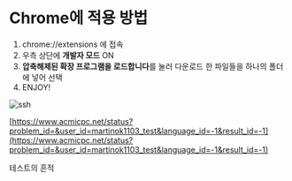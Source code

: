 # Chrome에 적용 방법

1. chrome://extensions 에 접속
2. 우측 상단에 **개발자 모드** ON
3. **압축해제된 확장 프로그램을 로드합니다**를 눌러 다운로드 한 파일들을 하나의 폴더에 넣어 선택
4. ENJOY!


![ssh](https://user-images.githubusercontent.com/26007107/75275054-3e568000-5847-11ea-9166-e6e5415ba1bf.png)

[https://www.acmicpc.net/status?problem_id=&user_id=martinok1103_test&language_id=-1&result_id=-1](https://www.acmicpc.net/status?problem_id=&user_id=martinok1103_test&language_id=-1&result_id=-1)

테스트의 흔적
